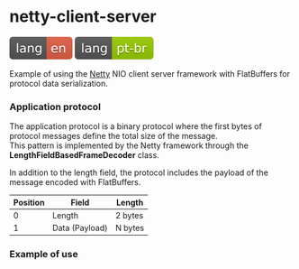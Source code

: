 # netty-client-server
[![en](https://github.com/renatocunha216/common/blob/main/images/lang-en.svg?raw=true)](https://github.com/renatocunha216/netty-article-publisher/blob/main/README.en.md)
[![pt-br](https://github.com/renatocunha216/common/blob/main/images/lang-pt-br.svg?raw=true)](https://github.com/renatocunha216/netty-article-publisher/blob/main/README.md)

Example of using the [Netty](https://netty.io/) NIO client server framework with FlatBuffers for protocol data serialization.

### Application protocol

The application protocol is a binary protocol where the first bytes of protocol messages define the total size of the message.<br>
This pattern is implemented by the Netty framework through the **LengthFieldBasedFrameDecoder** class.<br>

In addition to the length field, the protocol includes the payload of the message encoded with FlatBuffers.<br>

| Position | Field                    | Length                  |
|----------|--------------------------|-------------------------|
|  0       |  Length                  | 2 bytes                 |
|  1       |  Data (Payload)          | N bytes                 |


### Example of use
